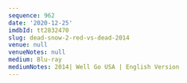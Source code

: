 ```yaml
---
sequence: 962
date: '2020-12-25'
imdbId: tt2832470
slug: dead-snow-2-red-vs-dead-2014
venue: null
venueNotes: null
medium: Blu-ray
mediumNotes: 2014| Well Go USA | English Version
---
```


